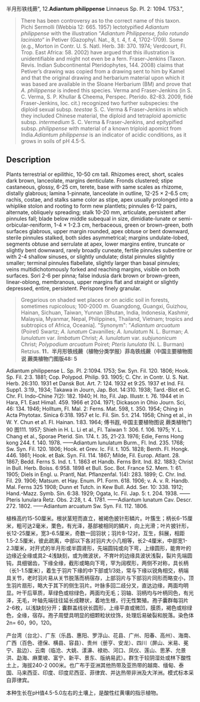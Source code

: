 半月形铁线蕨",
12.**Adiantum philippense** Linnaeus Sp. Pl. 2: 1094. 1753.",

> There has been controversy as to the correct name of this taxon. Pichi Sermolli (Webbia 12: 665. 1957) lectotypified *Adiantum philippense* with the illustration “*Adiantum Philippense, folio rotundo laciniato*“ in Petiver (Gazophyl. Nat., 8, t. 4, f. 4, 1702-1709). Some (e.g., Morton in Contr. U. S. Natl. Herb. 38: 370. 1974; Verdcourt, Fl. Trop. East Africa: 58. 2002) have argued that this illustration is unidentifiable and might not even be a fern. Fraser-Jenkins (Taxon. Revis. Indian Subcontinental Pteridophytes, 144. 2008) claims that Petiver’s drawing was copied from a drawing sent to him by Kamel and that the original drawing and herbarium material upon which it was based are available in the Sloane Herbarium (BM) and prove that *A. philippense* is indeed this species. Verma and Fraser-Jenkins (in S. C. Verma, S. P. Khullar &amp; Cheema, Perspec. Pterido. 82-83. 2009, fidé Fraser-Jenkins, loc. cit.) recognized two further subspecies: the diploid sexual subsp. *teestae* S. C. Verma &amp; Fraser-Jenkins in which they included Chinese material, the diploid and tetraploid apomictic subsp. *intermedium* S. C. Verma &amp; Fraser-Jenkins, and epitypified subsp. *philippense* with material of a known triploid apomict from India.*Adiantum philippense* is an indicator of acidic conditions, as it grows in soils of pH 4.5-5.

## Description
Plants terrestrial or epilithic, 10-50 cm tall. Rhizomes erect, short, scales dark brown, lanceolate, margins denticulate. Fronds clustered; stipe castaneous, glossy, 6-25 cm, terete, base with same scales as rhizome, distally glabrous; lamina 1-pinnate, lanceolate in outline, 12-25 × 2-6.5 cm; rachis, costae, and stalks same color as stipe, apex usually prolonged into a whiplike stolon and rooting to form new plantlets; pinnules 6-12 pairs, alternate, obliquely spreading; stalk 10-20 mm, articulate, persistent after pinnules fall; blade below middle subequal in size, dimidiate-lunate or semi-orbicular-reniform, 1-4 × 1-2.3 cm, herbaceous, green or brown-green, both surfaces glabrous, upper margin rounded, apex obtuse or bent downward, sterile pinnules stalked, both sides asymmetrical; margins undulate-lobed, segments obtuse and serrulate at apex, lower margins entire, truncate or slightly bent downward, rarely broadly cuneate, fertile pinnules subentire or with 2-4 shallow sinuses, or slightly undulate; distal pinnules slightly smaller; terminal pinnules flabellate, slightly larger than basal pinnules; veins multidichotomously forked and reaching margins, visible on both surfaces. Sori 2-6 per pinna; false indusia dark brown or brown-green, linear-oblong, membranous, upper margins flat and straight or slightly depressed, entire, persistent. Perispore finely granular.

> Gregarious on shaded wet places or on acidic soil in forests, sometimes rupicolous; 100-2000 m. Guangdong, Guangxi, Guizhou, Hainan, Sichuan, Taiwan, Yunnan [Bhutan, India, Indonesia, Kashmir, Malaysia, Myanmar, Nepal, Philippines, Thailand, Vietnam; tropics and subtropics of Africa, Oceania].
  "Synonym": "*Adiantum arcuatum* (Poiret) Swartz; *A. lunatum* Cavanilles; *A. lunulatum* N. L. Burman; *A. lunulatum* var. *limbatum* Christ; *A. lunulatum* var. *subjunonicum* Christ; *Polypodium* *arcuatum* Poiret; *Pteris lunulata* (N. L. Burman) Retzius.
**11．半月形铁线蕨（植物分类学报）菲岛铁线蕨（中国主要植物图说 蕨类植物门图版48: 5**

Adiantum philippense L. Sp. Pl. 2:1094. 1753; Sw. Syn. Fil. 120. 1806; Hook. Sp. Fil. 2:3. 1881; Cop. Polypod. Philip. 93. 1905; C. Chr. in Contr. U. S. Nat. Herb. 26:310. 1931 et Dansk Bot. Art. 7: 124. 1932 et 9:25. 1937 et Ind. Fil. Supp1. 3:19., 1934; Takawa in Journ, Jap. Bot. 14:310. 1938; Tard.-Blot et C. Chr. Fl. Indo-Chine 7(2): 182. 1940; H. Ito, Fil. Jap. Illustr. t. 76. 1944 et in Hara, F1. East Hima1. 459. 1966 et 204. 1971; Dickason in Ohio Journ. Sci, 46: 134. 1946; Holltum, FI. Mal. 2: Ferns. Mat. 598, t. 350. 1954; Ching in Acta Phytotax. Sinica 6:318. 1957 et Ic. Fil. Sin. 5:t. 214. 1958; Ching et al., in W. Y. Chun et a1. Fl. Hainan. 1:83. 1964; 傅书遐, 中国主要植物图说 蕨类植物门90 图111. 1957; Shieh in H. L. Li et al., Fl. Taiwan 1: 306. f. 106. 1975; Y. L. Chang et al., Sporae Pterid. Sin. 174. t. 35, 21-23. 1976; Edie, Ferns Hong kong 244. f. 140. 1978. ——Adiantum lunulatum Burm., Fl. Ind. 235. 1768; Sw. Syn. Fil. 120. 1806; Hook. et Grev. Ic. Fil. t. 105. 1828; Benth. Fl. Hongk. 446. 1861; Hook. et Bak. Syn. Fil. 114. 1867; Milde, Fil. Europ. Atlant. 28. 1867; Bedd. Ferns S. Ind. t. 1. 1863 et Handb. Ferns Brit. Ind. 82. 1883; Christ in Bull. Herb. Boiss. 6:958. 1898 et Bull. Soc. Bot. France 52. Mem. 1: 61. 1905; Diels in Engl. u. Prantl, Nat. Pflanzenfal. 1(4): 283. 1899; C. Chr. Ind. Fil. 29. 1906; Matsum. et Hay. Enum. P1. Form. 618. 1906; v. A. v. R. Handb. Mal. Ferns 325 1908; Dunn et Tutch. in Kew Bull. Add. Ser. 10: 338. 1912; Hand.-Mazz. Symb. Sin. 6:38. 1929; Ogata, Ic. Fil. Jap. 5: t. 204. 1938. ——Pteris lunulara Retz. Obs. 2:28, t. 4. 1781. ——Adiantum lunatum Cav. Descr. 272. 1802. ——Adiantum arcuatum Sw. Syn. Fil. 112. 1806.

植株高约15-50厘米。根状茎短而直立，被褐色披针形鳞片。叶簇生；柄长6-15厘米，粗可达2毫米，栗色，有光泽，基部被相同的鳞片，向上光滑；叶片披针形，长12-25厘米，宽3-6.5厘米，奇数一回羽状；羽片8-12对，互生，斜展，相距1.5-2.5厘米，彼此疏离，中部以下各对羽片大小几相等，长2-4厘米，中部宽1-2.3厘米，对开式的半月形或半圆肾形，先端圆钝或向下弯，上缘圆形，能育叶的边缘近全缘或具2-4浅缺刻，或为微波状，不育叶的边缘具波状浅裂，裂片先端圆钝，具细锯齿，下缘全缘，截形或略向下弯，罕为阔楔形，两侧不对称，具长柄（长1-1.5厘米），着生于羽片下缘的中下部或1/3处，常与下缘以锐角相交，柄端具关节，老时羽片易从关节脱落而柄宿存，上部羽片与下部羽片同形而略变小，顶生羽片扇形，略大于其下的侧生羽片。叶脉多回二歧分叉，直达边缘，两面均明显。叶干后草质，草绿色或棕绿色，两面均无毛；羽轴、羽柄均与叶柄同色，有光泽，无毛，叶轴先端往往延长成鞭状，着地生根，行无性繁殖。孢子囊群每羽片2-6枚，以浅缺刻分开；囊群盖线状长圆形，上缘平直或微凹，膜质，褐色或棕绿色，全缘，宿存。孢子周壁具明显的细颗粒状纹饰，处理后易破裂和脱落。染色体2n= 60，90，120。

产台湾（台北）、广东（乐昌、惠阳、罗浮山、花县、广州、阳春、高州）、海南、广西（百色、德保、横县、容县）、贵州（册亨、安龙）、四川（屏山、米易、冕宁、盐边）、云南（临沧、大姚、漾濞、禄劝、河口、凤仪、莲山、思茅、允景洪、勐海、麻栗坡、富宁、新平、景东、版纳易武）。群生于较阴湿处或林下酸性土上，海拔240-2 000米。也广布于亚洲其他热带及亚热带的越南、缅甸、泰国、马来西亚、印度、印度尼西亚、菲律宾、并达热带非洲及大洋洲。模式标本采自菲律宾。

本种生长在pH值4.5-5.0左右的土壤上，是酸性红黄壤的指示植物。
